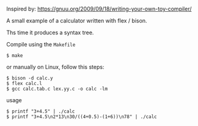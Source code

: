 Inspired by: https://gnuu.org/2009/09/18/writing-your-own-toy-compiler/

A small example of a calculator written with flex / bison.

Ths time it produces a syntax tree.

Compile using the `Makefile` 

    $ make

or manually on Linux, follow this steps:

    $ bison -d calc.y
    $ flex calc.l
    $ gcc calc.tab.c lex.yy.c -o calc -lm

usage

    $ printf "3+4.5" | ./calc
    $ printf "3+4.5\n2*13\n30/((4+0.5)-(1+6))\n78" | ./calc
